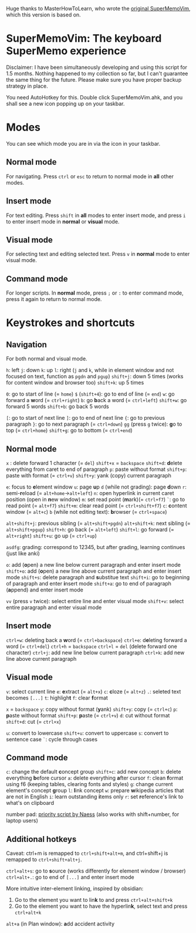 Huge thanks to MasterHowToLearn, who wrote the [original SuperMemoVim](https://github.com/MasterHowToLearn/SuperMemoVim), which this version is based on.

# SuperMemoVim: The keyboard SuperMemo experience

Disclaimer: I have been simultaneously developing and using this script for 1.5 months. Nothing happened to my collection so far, but I can't guarantee the same thing for the future. Please make sure you have proper backup strategy in place.

You need AutoHotkey for this. Double click SuperMemoVim.ahk, and you shall see a new icon popping up on your taskbar.

# Modes

You can see which mode you are in via the icon in your taskbar.

## Normal mode

For navigating. Press `ctrl` or `esc` to return to normal mode in **all** other modes.

## Insert mode

For text editing. Press `shift` in **all** modes to enter insert mode, and press `i` to enter insert mode in **normal** or **visual** mode.

## Visual mode

For selecting text and editing selected text. Press `v` in **normal** mode to enter visual mode.

## Command mode

For longer scripts. In **normal** mode, press `;` or `:` to enter command mode, press it again to return to normal mode.

# Keystrokes and shortcuts

## Navigation

For both normal and visual mode.

`h`: left
`j`: down
`k`: up
`l`: right
(`j` and `k`, while in element window and not focused on text, function as `pgdn` and `pgup`)
`shift+j`: down 5 times (works for content window and browser too)
`shift+k`: up 5 times

`0`: go to start of line (= `home`)
`$` (`shift+4`): go to end of line (= `end`)
`w`: go forward a **w**ord (= `ctrl+right`)
`b`: go **b**ack a word (= `ctrl+left`)
`shift+w`: go forward 5 words
`shift+b`: go back 5 words

`[`: go to start of next line
`]`: go to end of next line
`{`: go to previous paragraph
`}`: go to next paragraph (= `ctrl+down`)
`gg` (press `g` twice): **g**o to top (= `ctrl+home`)
`shift+g`: go to bottom (= `ctrl+end`)

## Normal mode

`x` : delete forward 1 character (= `del`)
`shift+x` = `backspace`
`shift+d`: **d**elete everything from caret to end of paragraph
`p`: paste without format
`shift+p`: paste with format (= `ctrl+v`)
`shift+y`: yank (copy) current paragraph

`e`: focus to **e**lement window
`u`: page **u**p
`d` (while not grading): page **d**own
`r`: semi-**r**eload  (= `alt+home`->`alt+left`)
`n`: open hyperlink in current caret position (open in **n**ew window)
`m`: set read point (**m**ark)(= `ctrl+f7`)
`` ` ``: go to read point (= `alt+f7`)
`shift+m`: clear read point (= `ctrl+shift+f7`)
`c`: **c**ontent window (= `alt+c`)
`b` (while not editing text): **b**rowser (= `ctrl+space`)

`alt+shift+j`: previous sibling (= `alt+shift+pgdn`)
`alt+shift+k`: next sibling (= `alt+shift+pgup`)
`shift+h`: go back (= `alt+left`)
`shift+l`: go forward (= `alt+right`)
`shift+u`: go up (= `ctrl+up`)

`asdfg`: grading: correspond to 12345, but after grading, learning continues (just like anki)

`o`: add (**o**pen) a new line below current paragraph and enter insert mode
`shift+o`: add (**o**pen) a new line above current paragraph and enter insert mode
`shift+s`: delete paragraph and **s**ubstitue text
`shift+i`: go to beginning of paragraph and enter **i**nsert mode
`shift+a`: go to end of paragraph (**a**ppend) and enter insert mode

`vv` (press `v` twice): select entire line and enter visual mode
`shift+v`: select entire paragraph and enter visual mode

## Insert mode

`ctrl+w`: deleting back a **w**ord (= `ctrl+backspace`)
`ctrl+e`: d**e**leting forward a word (= `ctrl+del`)
`ctrl+h` = `backspace`
`ctrl+l` = `del` (delete forward one character)
`ctrl+j`: add new line below current paragraph
`ctrl+k`: add new line above current paragraph


## Visual mode

`v`: select current line
`e`: **e**xtract (= `alt+x`)
`c`: **c**loze (= `alt+z`)
`.`: seleted text becomes `[...]`
`t`: highligh**t**
`f`: clear **f**ormat

`x` = `backspace`
`y`: copy without format (**y**ank)
`shift+y`: copy (= `ctrl+c`)
`p`: **p**aste without format
`shift+p`: **p**aste (= `ctrl+v`)
`d`: cut without format
`shift+d`: cut (= `ctrl+x`)

`u`: convert to lowercase
`shift+u`: convert to uppercase
`s`: convert to sentence case
`` ` ``: cycle through cases

## Command mode

`c`: change the default **c**oncept group
`shift+c`: add new concept
`b`: delete everything **b**efore cursor
`a`: delete everything **a**fter cursor
`f`: clean **f**ormat using f6 (keeping tables, clearing fonts and styles)
`g`: change current element's concept **g**roup
`l`: **l**ink concept
`w`: prepare **w**ikipedia articles that are not in English
`i`: learn outstanding **i**tems only
`r`: set **r**eference's link to what's on clipboard

number pad: [priority script by Naess](https://youtu.be/OwV5HPKMrbg) (also works with shift+number, for laptop users)

## Additional hotkeys

Caveat: ctrl+m is remapped to `ctrl+shift+alt+m`, and ctrl+shift+j is remapped to `ctrl+shift+alt+j`.

`ctrl+alt+s`: go to **s**ource (works differently for element window / browser)
`ctrl+alt+.`: go to end of `[...]` and enter insert mode

More intuitive inter-element linking, inspired by obsidian:
1. Go to the element you want to lin**k** to and press `ctrl+alt+shift+k`
2. Go to the element you want to have the hyperlin**k**, select text and press `ctrl+alt+k`

`alt+a` (in Plan window): **a**dd accident activity